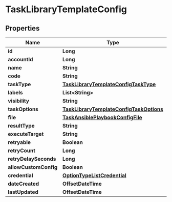 

# TaskLibraryTemplateConfig

## Properties

Name | Type | Description | Notes
------------ | ------------- | ------------- | -------------
**id** | **Long** |  |  [optional]
**accountId** | **Long** |  |  [optional]
**name** | **String** |  |  [optional]
**code** | **String** |  |  [optional]
**taskType** | [**TaskLibraryTemplateConfigTaskType**](TaskLibraryTemplateConfigTaskType.md) |  |  [optional]
**labels** | **List&lt;String&gt;** |  |  [optional]
**visibility** | **String** |  |  [optional]
**taskOptions** | [**TaskLibraryTemplateConfigTaskOptions**](TaskLibraryTemplateConfigTaskOptions.md) |  |  [optional]
**file** | [**TaskAnsiblePlaybookConfigFile**](TaskAnsiblePlaybookConfigFile.md) |  |  [optional]
**resultType** | **String** |  |  [optional]
**executeTarget** | **String** |  |  [optional]
**retryable** | **Boolean** |  |  [optional]
**retryCount** | **Long** |  |  [optional]
**retryDelaySeconds** | **Long** |  |  [optional]
**allowCustomConfig** | **Boolean** |  |  [optional]
**credential** | [**OptionTypeListCredential**](OptionTypeListCredential.md) |  |  [optional]
**dateCreated** | **OffsetDateTime** |  |  [optional]
**lastUpdated** | **OffsetDateTime** |  |  [optional]



